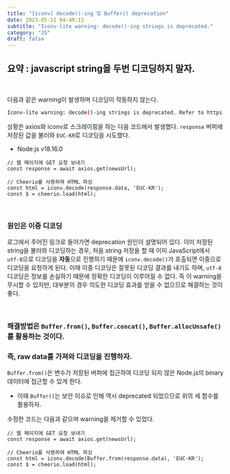 ```yaml
---
title: "[iconv] decode()-ing 및 Buffer() deprecation"
date: 2023-05-21 04:49:13
subtitle: "Iconv-lite warning: decode()-ing strings is deprecated."
category: "JS"
draft: false
---
```


## 요약 : javascript string을 두번 디코딩하지 말자.

<br>

다음과 같은 warning이 발생하며 디코딩이 작동하지 않는다.

```bash
Iconv-lite warning: decode()-ing strings is deprecated. Refer to https://github.com/ashtuchkin/iconv-lite/wiki/Use-Buffers-when-decoding
```

상황은 axios와 iconv로 스크레이핑을 하는 다음 코드에서 발생했다. `response` 버퍼에 저장된 값을 불러와 `EUC-KR`로 디코딩을 시도했다.
- Node.js v18.16.0

```Js
// 웹 페이지에 GET 요청 보내기
const response = await axios.get(newsUrl);

// Cheerio를 사용하여 HTML 파싱
const html = iconv.decode(response.data, 'EUC-KR');
const $ = cheerio.load(html);
```

<br>

### 원인은 이중 디코딩

로그에서 주어진 링크로 들어가면 deprecation 원인이 설명되어 있다. 이미 저장된 string을 불러와 디코딩하는 경우, 처음 string 저장을 할 때 이미 JavaScript에서 `utf-8`으로 디코딩을 **자동**으로 진행하기 때문에 `iconv.decode()`가 호출되면 이중으로 디코딩을 요청하게 된다. 이때 이중 디코딩은 잘못된 디코딩 결과를 내기도 하며, `utf-8` 디코딩은 정보를 손실하기 때문에 정확한 디코딩이 이루어질 수 없다. 즉 이 warning을 무시할 수 있지만, 대부분의 경우 의도한 디코딩 효과를 얻을 수 없으므로 해결하는 것이 좋다.

<br>

### 해결방법은 `Buffer.from()`, `Buffer.concat()`, `Buffer.allocUnsafe()` 를 활용하는 것이다.
### 즉, raw data를 가져와 디코딩을 진행하자.

`Buffer.from()`은 변수가 저장된 버퍼에 접근하여 디코딩 되지 않은 Node.js의 binary 데이터에 접근할 수 있게 한다.

* 이때 `Buffer()`는 보안 이슈로 인해 역시 deprecated 되었으므로 위의 세 함수를 활용하자.

수정한 코드는 다음과 같으며 warning을 제거할 수 있었다.

```Js
// 웹 페이지에 GET 요청 보내기
const response = await axios.get(newsUrl);

// Cheerio를 사용하여 HTML 파싱
const html = iconv.decode(Buffer.from(response.data), 'EUC-KR');
const $ = cheerio.load(html);
```
